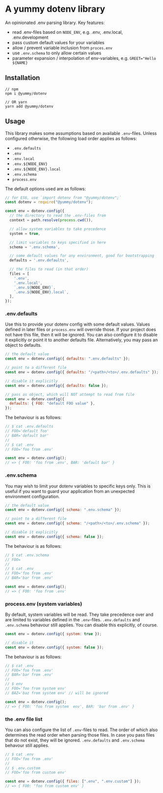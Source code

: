 # A yummy dotenv library

An opinionated .env parsing library. Key features:
- read .env-files based on `NODE_ENV`, e.g. .env, .env.local, .env.development
- pass custom default values for your variables
- allow / prevent variable inclusion from `proces.env`
- use `.env.schema` to only allow certain values
- parameter expansion / interpolation of env-variables, e.g. `GREET="Hello ${NAME}`


## Installation

```shell
// npm
npm i @yummy/dotenv

// OR yarn
yarn add @yummy/dotenv
```

## Usage

This library makes some assumptions based on available `.env`-files. Unless configured otherwise, the following load order applies as follows:

- `.env.defaults`
- `.env`
- `.env.local`
- `.env.${NODE_ENV}`
- `.env.${NODE_ENV}.local`
- `.env.schema`
- `process.env`

The default options used are as follows:

```javascript
// for ES6, use `import dotenv from "@yummy/dotenv";`
const dotenv = require("@yummy/dotenv");

const env = dotenv.config({
  // the directory to read the .env-files from
  context = path.resolve(process.cwd()),

  // allow system variables to take precedence
  system = true,

  // limit variables to keys specified in here
  schema = '.env.schema',

  // some default values for any environment, good for bootstrapping
  defaults = '.env.defaults',

  // the files to read (in that order)
  files = [
    '.env',
    '.env.local',
    `.env.${NODE_ENV}`,
    `.env.${NODE_ENV}.local`,
  ],
});
```

### .env.defaults

Use this to provide your dotenv config with some default values. Values defined in later files or `process.env` will override those. If your project does not have this file, then it will be ignored. You can also configure it to disable it explicitly or point it to another defaults file. Alternatively, you may pass an object to defaults.

```javascript
// the default value
const env = dotenv.config({ defaults: ".env.defaults" });

// point to a different file
const env = dotenv.config({ defaults: "/<path>/<to>/.env.defaults" });

// disable it explicitly
const env = dotenv.config({ defaults: false });

// pass as object, which will NOT attempt to read from file
const env = dotenv.config({
  defaults: { FOO: "default FOO value" },
});
```

The behaviour is as follows:

```javascript
// $ cat .env.defaults
// FOO='default foo'
// BAR='default bar'
//
// $ cat .env
// FOO='foo from .env'

const env = dotenv.config();
// => { FOO: 'foo from .env', BAR: 'default bar' }
```

### .env.schema

You may wish to limit your dotenv variables to specific keys only. This is useful if you want to guard your application from an unexpected environment configuration.

```javascript
// the default value
const env = dotenv.config({ schema: ".env.schema" });

// point to a different file
const env = dotenv.config({ schema: "/<path>/<to>/.env.schema" });

// disable it explicitly
const env = dotenv.config({ schema: false });
```

The behaviour is as follows:

```javascript
// $ cat .env.schema
// FOO=
//
// $ cat .env
// FOO='foo from .env'
// BAR='bar from .env'

const env = dotenv.config();
// => { FOO: 'foo from .env'
```

### process.env (system variables)

By default, system variables will be read. They take precedence over and are limited to variables defined in the `.env`-files. `.env.defaults` and `.env.schema` behavour still applies. You can disable this explicitly, of course.

```javascript
const env = dotenv.config({ system: true });

// disable it
const env = dotenv.config({ system: false });
```

The behaviour is as follows:

```javascript
// $ cat .env
// FOO='foo from .env'
// BAR='bar from .env'
//
// $ env
// FOO='foo from system env'
// BAZ='baz from system env' // will be ignored

const env = dotenv.config();
// => { FOO: 'foo from system  env', BAR: 'bar from .env' }
```

### the .env file list

You can also configure the list of `.env`-files to read. The order of which also determines the read order when parsing those files. In case you pass files that do not exist, they will be ignored. `.env.defaults` and `.env.schema` behavour still applies.

```javascript
// $ cat .env
// FOO='foo from .env'
//
// $ .env.custom
// FOO='foo from custom env'

const env = dotenv.config({ files: [".env", ".env.custom"] });
// => { FOO: 'foo from custom env' }
```
